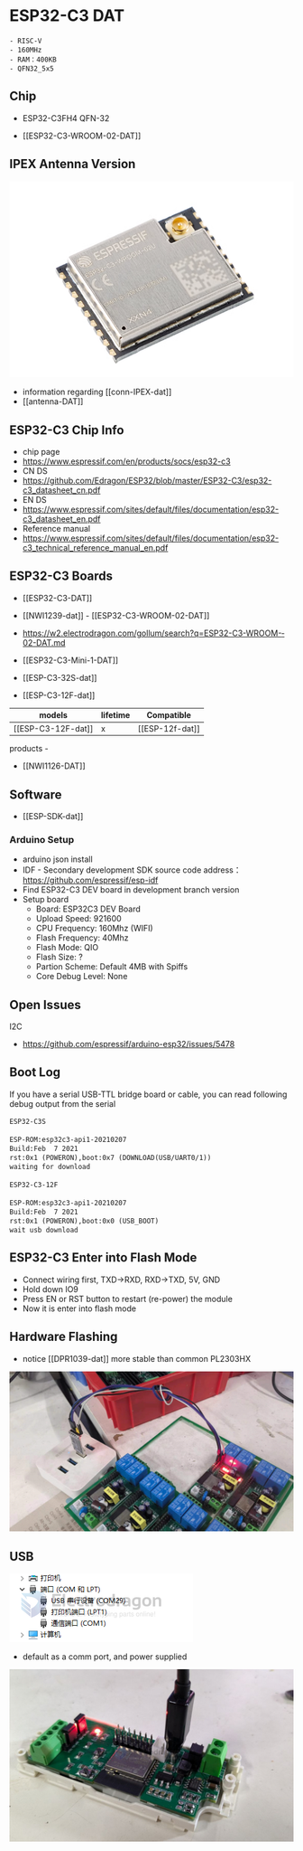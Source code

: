 


# ESP32-C3 DAT
    - RISC-V 
    - 160MHz 
    - RAM：400KB
    - QFN32_5x5

## Chip 

- ESP32-C3FH4 QFN-32 

- [[ESP32-­C3-­WROOM-0­2-DAT]]


## IPEX Antenna Version 

![](40-46-13-07-06-2023.png)

- information regarding [[conn-IPEX-dat]]
- [[antenna-DAT]]




## ESP32-C3 Chip Info 


- chip page 
- https://www.espressif.com/en/products/socs/esp32-c3
- CN DS
- https://github.com/Edragon/ESP32/blob/master/ESP32-C3/esp32-c3_datasheet_cn.pdf
- EN DS
- https://www.espressif.com/sites/default/files/documentation/esp32-c3_datasheet_en.pdf
- Reference manual
- https://www.espressif.com/sites/default/files/documentation/esp32-c3_technical_reference_manual_en.pdf


## ESP32-C3 Boards 

- [[ESP32-C3-DAT]] 

- [[NWI1239-dat]] - [[ESP32-­C3-­WROOM-0­2-DAT]]
- https://w2.electrodragon.com/gollum/search?q=ESP32-­C3-­WROOM-­02-DAT.md


- [[ESP32-C3-Mini-1-DAT]]

- [[ESP-C3-32S-dat]]

- [[ESP-C3-12F-dat]]

| models             | lifetime | Compatible      |
| ------------------ | -------- | --------------- |
| [[ESP-C3-12F-dat]] | x        | [[ESP-12f-dat]] |

products - 
- [[NWI1126-DAT]]


## Software 

- [[ESP-SDK-dat]]


### Arduino Setup 

* arduino json install 
* IDF - Secondary development SDK source code address：https://github.com/espressif/esp-idf
* Find ESP32-C3 DEV board in development branch version
* Setup board 
  * Board: ESP32C3 DEV Board
  * Upload Speed: 921600
  * CPU Frequency: 160Mhz (WIFI)
  * Flash Frequency: 40Mhz
  * Flash Mode: QIO
  * Flash Size: ?
  * Partion Scheme: Default 4MB with Spiffs
  * Core Debug Level: None



## Open Issues

I2C
* https://github.com/espressif/arduino-esp32/issues/5478


## Boot Log 

If you have a serial USB-TTL bridge board or cable, you can read following debug output from the serial

    ESP32-C3S

    ESP-ROM:esp32c3-api1-20210207
    Build:Feb  7 2021
    rst:0x1 (POWERON),boot:0x7 (DOWNLOAD(USB/UART0/1))
    waiting for download

    ESP32-C3-12F

    ESP-ROM:esp32c3-api1-20210207
    Build:Feb  7 2021
    rst:0x1 (POWERON),boot:0x0 (USB_BOOT)
    wait usb download


## ESP32-C3 Enter into Flash Mode

- Connect wiring first, TXD->RXD, RXD->TXD, 5V, GND
- Hold down IO9 
- Press EN or RST button to restart (re-power) the module
- Now it is enter into flash mode 


## Hardware Flashing 

- notice [[DPR1039-dat]] more stable than common PL2303HX 

![](2024-07-10-19-32-02.png)



## USB 

![](2024-08-05-18-16-35.png)

- default as a comm port, and power supplied 

![](2024-08-05-18-18-01.png)